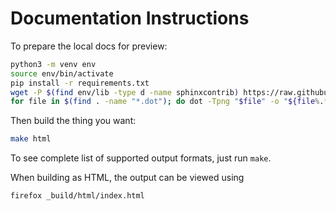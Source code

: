 # Documentation Instructions

To prepare the local docs for preview:

```bash
python3 -m venv env
source env/bin/activate
pip install -r requirements.txt
wget -P $(find env/lib -type d -name sphinxcontrib) https://raw.githubusercontent.com/wpilibsuite/sphinxext-remoteliteralinclude/main/sphinxext/remoteliteralinclude.py`
for file in $(find . -name "*.dot"); do dot -Tpng "$file" -o "${file%.*}.png"; done
```

Then build the thing you want:

```bash
make html
```

To see complete list of supported output formats, just run `make`.

When building as HTML, the output can be viewed using

```bash
firefox _build/html/index.html
```

